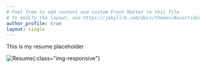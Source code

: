 ```yaml
---
# Feel free to add content and custom Front Matter to this file.
# To modify the layout, see https://jekyllrb.com/docs/themes/#overriding-theme-defaults
author_profile: true
layout: single
---
```


This is my resume placeholder

![Resume](/_site/assets/images/resume.png/){:class="img-responsive"}